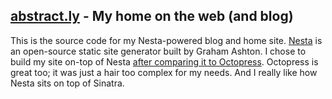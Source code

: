## [abstract.ly](http://www.abstract.ly) - My home on the web (and blog)

This is the source code for my Nesta-powered blog and home site.  [Nesta](https://github.com/gma/nesta) is an open-source static site generator built by Graham Ashton.  I chose to build my site on-top of Nesta [after comparing it to Octopress](http://abstract.ly/blog/octopress-vs-nesta).  Octopress is great too; it was just a hair too complex for my needs.  And I really like how Nesta sits on top of Sinatra.

